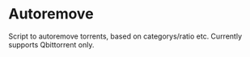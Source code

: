 # Autoremove
Script to autoremove torrents, based on categorys/ratio etc. 
Currently supports Qbittorrent only.
